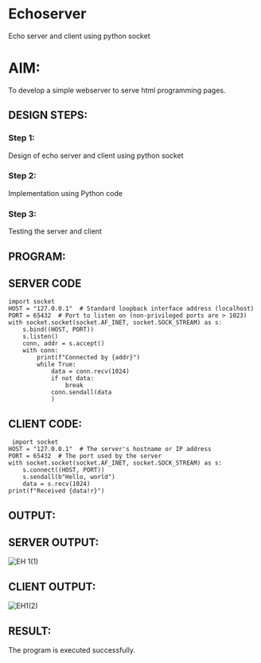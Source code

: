 # Echoserver

Echo server and client using python socket

# AIM:

To develop a simple webserver to serve html programming pages.

## DESIGN STEPS:

### Step 1:

Design of echo server and client using python socket

### Step 2:

Implementation using Python code

### Step 3:

Testing the server and client 

## PROGRAM:
## SERVER CODE
```
import socket
HOST = "127.0.0.1"  # Standard loopback interface address (localhost)
PORT = 65432  # Port to listen on (non-privileged ports are > 1023)
with socket.socket(socket.AF_INET, socket.SOCK_STREAM) as s:
    s.bind((HOST, PORT))
    s.listen()
    conn, addr = s.accept()
    with conn:
        print(f"Connected by {addr}")
        while True:
            data = conn.recv(1024)
            if not data:
                break
            conn.sendall(data
            )
```
 ## CLIENT CODE:
```
 import socket
HOST = "127.0.0.1"  # The server's hostname or IP address
PORT = 65432  # The port used by the server
with socket.socket(socket.AF_INET, socket.SOCK_STREAM) as s:
    s.connect((HOST, PORT))
    s.sendall(b"Hello, world")
    data = s.recv(1024)
print(f"Received {data!r}")
```
              
## OUTPUT:
## SERVER OUTPUT:

![EH 1(1)](https://github.com/22008686/Echoserver/assets/118916413/1e0b71dd-ce5f-4f42-aa6f-e1c6480ae4fc)

## CLIENT OUTPUT:

![EH1(2)](https://github.com/22008686/Echoserver/assets/118916413/74493c4f-4b40-4664-aaf2-5bfc39e9cf18)

## RESULT:

The program is executed successfully.
